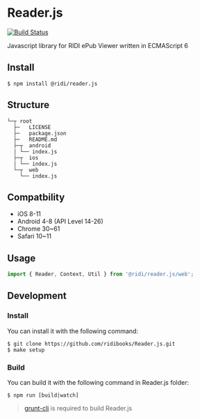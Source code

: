 # Reader.js
[![Build Status](https://travis-ci.org/ridi/Reader.js.svg?branch=master)](https://travis-ci.org/ridi/Reader.js)

Javascript library for RIDI ePub Viewer written in ECMAScript 6

## Install
```
$ npm install @ridi/reader.js
```

## Structure
```
└─┬ root
  ├─   LICENSE
  ├─   package.json
  ├─   README.md
  ├─┬  android
  | └── index.js
  ├─┬  ios
  | └── index.js
  └─┬  web
    └── index.js
```

## Compatbility
- iOS 8-11
- Android 4-8 (API Level 14-26)
- Chrome 30~61
- Safari 10~11

## Usage

```js
import { Reader, Context, Util } from '@ridi/reader.js/web'; 
```

## Development

### Install
You can install it with the following command:
```
$ git clone https://github.com/ridibooks/Reader.js.git
$ make setup
```

### Build
You can build it with the following command in Reader.js folder:
```
$ npm run [build|watch]
```
> [grunt-cli](https://github.com/gruntjs/grunt-cli) is required to build Reader.js
